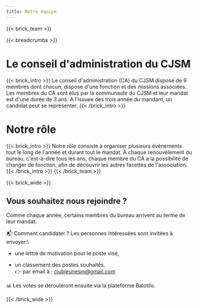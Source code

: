 ```yaml
---
title: Notre équipe
---
```

{{< brick_team >}}

{{< breadcrumbs >}}

# Le conseil d'administration du CJSM
{{< brick_intro >}}
Le conseil d'administration (CA) du CJSM dispose de 9 membres dont chacun, dispose d'une fonction et des missions associées. Les membres du CA sont élus par la communauté du CJSM et leur mandat est d'une durée de 3 ans. A l'issuee des trois année du mandant, un candidat peut se représenter.
{{< /brick_intro >}}
# Notre rôle
{{< brick_intro >}}
Notre rôle consiste à organiser plusieurs évènements tout le long de l'année et durant tout le mandat.  A chaque renouvèlement du bureau, c'est-à-dire tous les ans, chaque membre du CA a la possibilité de changer de fonction, afin de découvrir les autres facettes de l'association. 
{{< /brick_intro >}}
{{< /brick_team >}}



{{< brick_wide >}}
## Vous souhaitez nous rejoindre ?

Comme chaque année, certains membres du bureau arrivent au terme de leur mandat. 

📬 Comment candidater ?
Les personnes intéressées sont invitées à envoyer:\ 
* une lettre de motivation pour le poste visé,

* un classement des postes souhaités.\
👉 par email à : clubjeunesm@gmail.com

📊 Les votes se dérouleront ensuite via la plateforme Balotilo.

{{< /brick_wide >}}